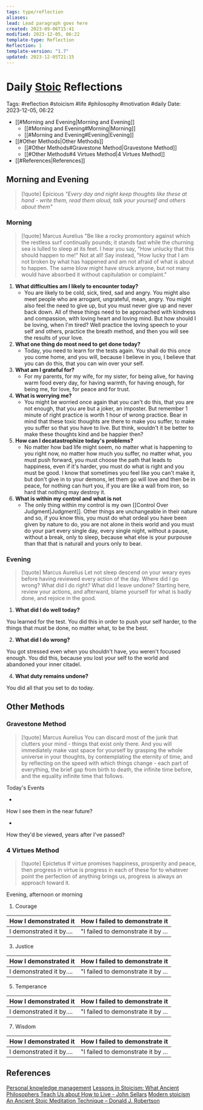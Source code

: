 ```yaml
---
tags: type/reflection
aliases: 
lead: Lead paragraph goes here
created: 2023-09-06T15:41
modified: 2023-12-05, 06:22
template-type: Reflection
Reflection: 1
template-version: "1.7"
updated: 2023-12-05T21:15
---
```



# Daily [Stoic](../SLIP-BOX/Stoicism.md) Reflections

Tags:  #reflection #stoicism #life #philosophy #motivation #daily 
Date: 2023-12-05, 06:22

- [[#Morning and Evening|Morning and Evening]]
	- [[#Morning and Evening#Morning|Morning]]
	- [[#Morning and Evening#Evening|Evening]]
- [[#Other Methods|Other Methods]]
	- [[#Other Methods#Gravestone Method|Gravestone Method]]
	- [[#Other Methods#4 Virtues Method|4 Virtues Method]]
- [[#References|References]]


## Morning and Evening

> [!quote] Epicious 
> _"Every day and night keep thoughts like these at hand - write them, read them aloud, talk your yourself and others about them"_

### Morning

> [!quote] Marcus Aurelius
> "Be like a rocky promontory against which the restless surf continually pounds; it stands fast while the churning sea is lulled to sleep at its feet. I hear you say, "How unlucky that this should happen to me!" Not at all! Say instead, "How lucky that I am not broken by what has happened and am not afraid of what is about to happen. The same blow might have struck anyone, but not many would have absorbed it without capitulation or complaint."

1. **What difficulties am I likely to encounter today?**
	- You are likely to be cold, sick, tired, sad and angry. You might also meet people who are arrogant, ungrateful, mean, angry. You might also feel the need to give up, but you must never give up and never back down. All of these things need to be approached with kindness and compassion, with loving heart and loving mind. But how should I be loving, when I'm tired? Well practice the loving speech to your self and others, practice the breath method, and then you will see the results of your love.
2. **What one thing do most need to get done today?**
	- Today, you need to learn for the tests again. You shall do this once you come home, and you will, because I believe in you, I believe that you can do this, that you can win over your self.
1. **What am I grateful for?**
	- For my parents, for my wife, for my sister, for being alive, for having warm food every day, for having warmth, for having enough, for being me, for love, for peace and for trust. 
2. **What is worrying me?**
	- You might be worried once again that you can't do this,  that you are not enough, that you are but a joker, an imposter. But remember 1 minute of right practice is worth 1 hour of wrong practice. Bear in mind that these toxic thoughts are there to make you suffer, to make you suffer so that you have to live. But think, wouldn't it be better to make these thoughts kind and be happier then?
3. **How can I decatastrophize today's problems?**
	- No matter how bad life might seem, no matter what is happening to you right now, no matter how much you suffer, no matter what, you must push forward, you must choose the path that leads to happiness, even if it's harder, you must do what is right and you must be good. I know that sometimes you feel like you can't make it, but don't give in to your demons, let them go will love and then be in peace, for nothing can hurt you, if you are like a wall from iron, so hard that nothing may destroy it. 
4. **What is within my control and what is not**
	- The only thing within my control is my own [[Control Over Judgment|Judgment]]. Other things are unchangeable in their nature and so, if you know this, you must do what ordeal you have been given by nature to do, you are not alone in theis world and you must do your part every single day, every single night, without a pause, without a break, only to sleep, because what else is your purpouse than that that is naturall and yours only to bear.

### Evening

> [!quote] Marcus Aurelius
> Let not sleep descend on your weary eyes before having reviewed every action of the day. Where did I go wrong? What did I do right? What did I leave undone? Starting here, review your actions, and afterward, blame yourself for what is badly done, and rejoice in the good.

1. **What did I do well today?**

You learned for the test. You did this in order to push your self harder, to the things that must be done, no matter what, to be the best.

2. **What did I do wrong?**

You got stressed even when you shouldn't have, you weren't focused enough. You did this, because you lost your self to the world and abandoned your inner citadel. 

4. **What duty remains undone?**

You did all that you set to do today.

## Other Methods

### Gravestone Method

> [!quote] Marcus Aurelius
> You can discard most of the junk that clutters your mind - things that exist only there. And you will immediately make vast space for yourself by grasping the whole universe in your thoughts, by contemplating the eternity of time, and by reflecting on the speed with which things change - each part of everything, the brief gap from birth to death, the infinite time before, and the equality infinite time that follows. 

Today's Events 

-

How I see them in the near future? 

-

How they'd be viewed, years after I've passed?

### 4 Virtues Method

> [!quote] Epictetus 
> If virtue promises happiness, prosperity and peace, then progress in virtue is progress in each of these for to whatever point the perfection of anything brings us, progress is always an approach toward it.

Evening, afternoon or morning

1. Courage 

| How I demonstrated it  | How I failed to demonstrate it |
| ------------------- | ---------------- |
| I demonstrated it by....                 | "I failed to demonstrate it by ...              |

3. Justice

| How I demonstrated it  | How I failed to demonstrate it |
| ------------------- | ---------------- |
| I demonstrated it by....                 | "I failed to demonstrate it by ...             

5. Temperance

| How I demonstrated it  | How I failed to demonstrate it |
| ------------------- | ---------------- |
| I demonstrated it by....                 | "I failed to demonstrate it by ...             

7. Wisdom

| How I demonstrated it  | How I failed to demonstrate it |
| ------------------- | ---------------- |
| I demonstrated it by....                 | "I failed to demonstrate it by ...             

## References

[Personal knowledge management](Personal%20knowledge%20management.md)
[Lessons in Stoicism: What Ancient Philosophers Teach Us about How to Live - John Sellars](https://books.google.cz/books/about/Lessons_in_Stoicism.html?id=ky84zQEACAAJ&redir_esc=y)
[Modern stoicism](https://modernstoicism.com/)
[An Ancient Stoic Meditation Technique – Donald J. Robertson](https://donaldrobertson.name/2017/03/22/an-ancient-stoic-meditation-technique/)


